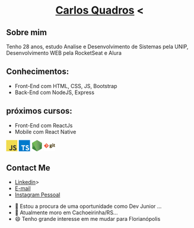  # <h1 align="center"> <a href="https://www.linkedin.com/in/carlos-quadros-de-ataides-17051618a/">Carlos Quadros</a> <
 
## Sobre mim
Tenho 28 anos, estudo Analise e Desenvolvimento de Sistemas pela UNIP, Desenvolvimento WEB pela RocketSeat e Alura

## Conhecimentos:
- Front-End com HTML, CSS, JS, Bootstrap
- Back-End com NodeJS, Express

## próximos cursos:
- Front-End com ReactJs
- Mobile com React Native



<code><img height="30" src="https://raw.githubusercontent.com/github/explore/80688e429a7d4ef2fca1e82350fe8e3517d3494d/topics/javascript/javascript.png"></code>
<code><img height="30" src="https://raw.githubusercontent.com/github/explore/80688e429a7d4ef2fca1e82350fe8e3517d3494d/topics/typescript/typescript.png"></code>
<code><img height="30" src="https://raw.githubusercontent.com/github/explore/80688e429a7d4ef2fca1e82350fe8e3517d3494d/topics/nodejs/nodejs.png"></code>
<code><img height="30" src="https://raw.githubusercontent.com/github/explore/80688e429a7d4ef2fca1e82350fe8e3517d3494d/topics/git/git.png"></code>


##  Contact Me
- <a href="https://www.linkedin.com/in/carlos-quadros-de-ataides-17051618a/">Linkedin</a>>
- <a href="mailto:carlosalbertoquadros@gmail.com">E-mail</a>
- <a href="https://instagram.com/carlossquadros">Instagram Pessoal</a>
</div>

- 🔭 Estou a procura de uma oportunidade como Dev Junior ...
- 🌱 Atualmente moro em Cachoeirinha/RS...
- 😄 Tenho grande interesse em me mudar para Florianópolis

